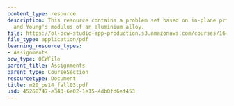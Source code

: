 ```yaml
---
content_type: resource
description: This resource contains a problem set based on in-plane principal stresses,
  and Young's modulus of an aluminium alloy.
file: https://ol-ocw-studio-app-production.s3.amazonaws.com/courses/16-01-unified-engineering-i-ii-iii-iv-fall-2005-spring-2006/45268747e3436e021e154db0fd6ef453_m20_ps14_fall03.pdf
file_type: application/pdf
learning_resource_types:
- Assignments
ocw_type: OCWFile
parent_title: Assignments
parent_type: CourseSection
resourcetype: Document
title: m20_ps14_fall03.pdf
uid: 45268747-e343-6e02-1e15-4db0fd6ef453
---
```

